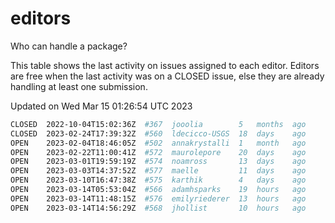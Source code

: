 # editors

Who can handle a package?

This table shows the last activity on issues assigned to each editor.
Editors are free when the last activity was on a CLOSED issue, else they
are already handling at least one submission.

Updated on Wed Mar 15 01:26:54 UTC 2023

```bash
CLOSED  2022-10-04T15:02:36Z  #367  jooolia        5   months  ago
CLOSED  2023-02-24T17:39:32Z  #560  ldecicco-USGS  18  days    ago
OPEN    2023-02-04T18:46:05Z  #502  annakrystalli  1   month   ago
OPEN    2023-02-22T11:00:41Z  #572  maurolepore    20  days    ago
OPEN    2023-03-01T19:59:19Z  #574  noamross       13  days    ago
OPEN    2023-03-03T14:37:52Z  #577  maelle         11  days    ago
OPEN    2023-03-10T16:47:38Z  #575  karthik        4   days    ago
OPEN    2023-03-14T05:53:04Z  #566  adamhsparks    19  hours   ago
OPEN    2023-03-14T11:48:15Z  #576  emilyriederer  13  hours   ago
OPEN    2023-03-14T14:56:29Z  #568  jhollist       10  hours   ago
```
